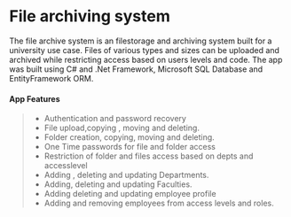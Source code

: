 # File archiving system

The file archive system is an filestorage and archiving system built for a university use case. Files of various types and sizes can be uploaded and archived while restricting access based on users levels and code. The app was built using C# and .Net Framework, Microsoft SQL Database and EntityFramework ORM.

#### App Features

> - Authentication and password recovery
> - File upload,copying , moving and deleting.
> - Folder creation, copying, moving and deleting.
> - One Time passwords for file and folder access
> - Restriction of folder and files access based on depts and accesslevel
> - Adding , deleting and updating Departments.
> - Adding, deleting and updating Faculties.
> - Adding deleting and updating employee profile
> - Adding and removing employees from access levels and roles.
